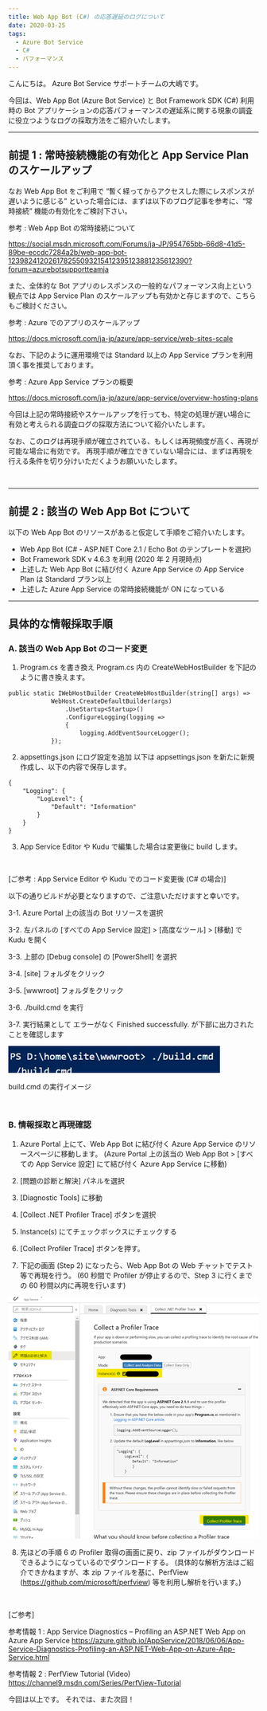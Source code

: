 ```yaml
---
title: Web App Bot (C#) の応答遅延のログについて
date: 2020-03-25
tags: 
  - Azure Bot Service
  - C#
  - パフォーマンス
---
```


こんにちは。
Azure Bot Service サポートチームの大嶋です。

今回は、Web App Bot (Azure Bot Service) と Bot Framework SDK (C#) 利用時の Bot アプリケーションの応答パフォーマンスの遅延系に関する現象の調査に役立つようなログの採取方法をご紹介いたします。

---

## 前提 1 : 常時接続機能の有効化と App Service Plan のスケールアップ

なお Web App Bot をご利用で “暫く経ってからアクセスした際にレスポンスが遅いように感じる”
といった場合には、まずは以下のブログ記事を参考に、“常時接続” 機能の有効化をご検討下さい。

参考 : Web App Bot の常時接続について

https://social.msdn.microsoft.com/Forums/ja-JP/954765bb-66d8-41d5-89be-eccdc7284a2b/web-app-bot-123982412026178255093215412395123881235612390?forum=azurebotsupportteamja

また、全体的な Bot アプリのレスポンスの一般的なパフォーマンス向上という観点では
App Service Plan のスケールアップも有効かと存じますので、こちらもご検討ください。

参考 : Azure でのアプリのスケールアップ

https://docs.microsoft.com/ja-jp/azure/app-service/web-sites-scale

なお、下記のように運用環境では Standard 以上の App Service プランを利用頂く事を推奨しております。

参考 : Azure App Service プランの概要

https://docs.microsoft.com/ja-jp/azure/app-service/overview-hosting-plans

今回は上記の常時接続やスケールアップを行っても、特定の処理が遅い場合に
有効と考えられる調査ログの採取方法について紹介いたします。

なお、このログは再現手順が確立されている、もしくは再現頻度が高く、再現が可能な場合に有効です。
再現手順が確立できていない場合には、まずは再現を行える条件を切り分けいただくようお願いいたします。

<br />

---

## 前提 2 : 該当の Web App Bot について
以下の Web App Bot のリソースがあると仮定して手順をご紹介いたします。

-	Web App Bot (C# - ASP.NET Core 2.1 / Echo Bot のテンプレートを選択)
-	Bot Framework SDK v 4.6.3 を利用 (2020 年 2 月現時点)
-	上述した Web App Bot に結び付く Azure App Service の App Service Plan は Standard プラン以上
-	上述した Azure App Service の常時接続機能が ON になっている

---
## 具体的な情報採取手順

### A. 該当の Web App Bot のコード変更

1. Program.cs を書き換え
Program.cs 内の CreateWebHostBuilder を下記のように書き換えます。

```
public static IWebHostBuilder CreateWebHostBuilder(string[] args) =>
            WebHost.CreateDefaultBuilder(args)
                .UseStartup<Startup>()
                .ConfigureLogging(logging =>
                {
                    logging.AddEventSourceLogger();
            });
```

2. appsettings.json にログ設定を追加
以下は appsettings.json を新たに新規作成し、以下の内容で保存します。

```
{
    "Logging": {
        "LogLevel": {
            "Default": "Information"
        }
    }
}
```

3. App Service Editor や Kudu で編集した場合は変更後に build します。

<br />

[ご参考 : App Service Editor や Kudu でのコード変更後 (C# の場合)]

以下の通りビルドが必要となりますので、ご注意いただけますと幸いです。

3-1. Azure Portal 上の該当の Bot リソースを選択

3-2. 左パネルの [すべての App Service 設定] > [高度なツール] > [移動] で Kudu を開く

3-3. 上部の [Debug console] の [PowerShell] を選択

3-4. [site] フォルダをクリック

3-5. [wwwroot] フォルダをクリック

3-6.   ./build.cmd を実行

3-7. 実行結果として エラーがなく Finished successfully. が下部に出力されたことを確認します 

![BuildCmd](./bot-cs-performance/buildcmd.png)

build.cmd の実行イメージ

<br />

### B. 情報採取と再現確認

1. Azure Portal 上にて、Web App Bot に結び付く Azure App Service のリソースページに移動します。
(Azure Portal 上の該当の Web App Bot > [すべての App Service 設定] にて結び付く Azure App Service に移動)
2. [問題の診断と解決] パネルを選択
3. [Diagnostic Tools] に移動
4. [Collect .NET Profiler Trace] ボタンを選択
5. Instance(s) にてチェックボックスにチェックする
6. [Collect Profiler Trace] ボタンを押す。

7. 下記の画面 (Step 2) になったら、Web App Bot の Web チャットでテスト 等で再現を行う。
(60 秒間で Profiler が停止するので、Step 3 に行くまでの 60 秒間以内に再現を行います)

![Step2](./bot-cs-performance/profiler.png)

8. 先ほどの手順 6 の Profiler 取得の画面に戻り、zip ファイルがダウンロードできるようになっているのでダウンロードする。
(具体的な解析方法はご紹介できかねますが、本 zip ファイルを基に、PerfView (https://github.com/microsoft/perfview) 等を利用し解析を行います。)

<br />

[ご参考]

参考情報 1 : App Service Diagnostics – Profiling an ASP.NET Web App on Azure App Service
https://azure.github.io/AppService/2018/06/06/App-Service-Diagnostics-Profiling-an-ASP.NET-Web-App-on-Azure-App-Service.html

参考情報 2 : PerfView Tutorial (Video)
https://channel9.msdn.com/Series/PerfView-Tutorial


今回は以上です。 それでは、また次回！
